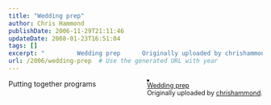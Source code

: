```yaml
---
title: "Wedding prep"
author: Chris Hammond
publishDate: 2006-11-29T21:11:46
updateDate: 2008-01-23T16:51:04
tags: []
excerpt: "         Wedding prep      Originally uploaded by chrishammond.    Putting together..."
url: /2006/wedding-prep  # Use the generated URL with year
---
```

<div style="float: right; margin-left: 10px; margin-bottom: 10px;">  <a href="https://www.flickr.com/photos/chammond/309921731/" title="photo sharing"><img src="https://static.flickr.com/99/309921731_3e6b70de1f.jpg" alt="" style="border: solid 2px #000000;" /></a>  <br />  <span style="font-size: 0.9em; margin-top: 0px;">   <a href="https://www.flickr.com/photos/chammond/309921731/">Wedding prep</a>   <br />   Originally uploaded by <a href="https://www.flickr.com/people/chammond/">chrishammond</a>.  </span> </div> Putting together programs <br clear="all" />
